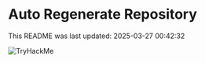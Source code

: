 # Auto Regenerate Repository

This README was last updated: 2025-03-27 00:42:32

 ![TryHackMe](https://tryhackme.com/badge/533634)